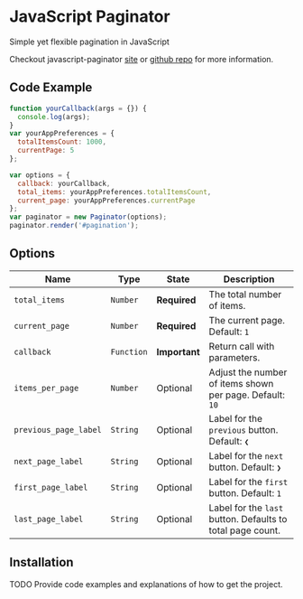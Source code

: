 # JavaScript Paginator

Simple yet flexible pagination in JavaScript

Checkout javascript-paginator
[site](https://yavorivanov.github.io/javascript-paginator/)
or
[github repo](https://github.com/YavorIvanov/javascript-paginator/)
for more information.


## Code Example

```javascript
function yourCallback(args = {}) {
  console.log(args);
}
var yourAppPreferences = {
  totalItemsCount: 1000,
  currentPage: 5
};

var options = {
  callback: yourCallback,
  total_items: yourAppPreferences.totalItemsCount,
  current_page: yourAppPreferences.currentPage
};
var paginator = new Paginator(options);
paginator.render('#pagination');
```
## Options
| Name                      | Type       | State          | Description                                               |
| ---                       | ---        | ---            | ---                                                       |
| `total_items`             | `Number`   | **Required**   | The total number of items.                                |
| `current_page`            | `Number`   | **Required**   |  The current page. Default: `1`                           |
| `callback`                | `Function` | **Important**  |  Return call with parameters.                             |
| `items_per_page`          | `Number`   | Optional       | Adjust the number of items shown per page. Default: `10`  |
| `previous_page_label`     | `String`   | Optional       | Label for the `previous` button. Default: `❮`             |
| `next_page_label`         | `String`   | Optional       | Label for the `next` button. Default: `❯`                 |
| `first_page_label`        | `String`   | Optional       | Label for the `first` button. Default: `1`                |
| `last_page_label`         | `String`   | Optional       | Label for the `last` button. Defaults to total page count.|

## Installation

TODO Provide code examples and explanations of how to get the project.
